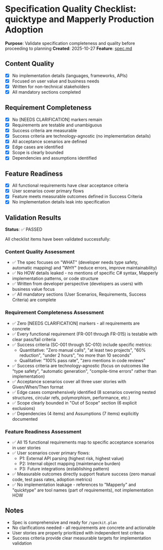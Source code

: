 # Specification Quality Checklist: quicktype and Mapperly Production Adoption

**Purpose**: Validate specification completeness and quality before proceeding to planning
**Created**: 2025-10-27
**Feature**: [spec.md](../spec.md)

## Content Quality

- [x] No implementation details (languages, frameworks, APIs)
- [x] Focused on user value and business needs
- [x] Written for non-technical stakeholders
- [x] All mandatory sections completed

## Requirement Completeness

- [x] No [NEEDS CLARIFICATION] markers remain
- [x] Requirements are testable and unambiguous
- [x] Success criteria are measurable
- [x] Success criteria are technology-agnostic (no implementation details)
- [x] All acceptance scenarios are defined
- [x] Edge cases are identified
- [x] Scope is clearly bounded
- [x] Dependencies and assumptions identified

## Feature Readiness

- [x] All functional requirements have clear acceptance criteria
- [x] User scenarios cover primary flows
- [x] Feature meets measurable outcomes defined in Success Criteria
- [x] No implementation details leak into specification

## Validation Results

**Status**: ✅ PASSED

All checklist items have been validated successfully:

### Content Quality Assessment

- ✅ The spec focuses on "WHAT" (developer needs type safety, automatic mapping) and "WHY" (reduce errors, improve maintainability)
- ✅ No HOW details leaked - no mentions of specific C# syntax, Mapperly implementation patterns, or code structure
- ✅ Written from developer perspective (developers as users) with business value focus
- ✅ All mandatory sections (User Scenarios, Requirements, Success Criteria) are complete

### Requirement Completeness Assessment

- ✅ Zero [NEEDS CLARIFICATION] markers - all requirements are concrete
- ✅ Every functional requirement (FR-001 through FR-015) is testable with clear pass/fail criteria
- ✅ Success criteria (SC-001 through SC-010) include specific metrics:
  - Quantitative: "Zero manual calls", "at least two projects", "60% reduction", "under 2 hours", "no more than 10 seconds"
  - Qualitative: "100% pass rate", "zero mentions in code reviews"
- ✅ Success criteria are technology-agnostic (focus on outcomes like "type safety", "automatic generation", "compile-time errors" rather than implementation)
- ✅ Acceptance scenarios cover all three user stories with Given/When/Then format
- ✅ Edge cases comprehensively identified (8 scenarios covering nested structures, circular refs, polymorphism, performance, etc.)
- ✅ Scope clearly bounded in "Out of Scope" section (6 explicit exclusions)
- ✅ Dependencies (4 items) and Assumptions (7 items) explicitly documented

### Feature Readiness Assessment

- ✅ All 15 functional requirements map to specific acceptance scenarios in user stories
- ✅ User scenarios cover primary flows:
  - P1: External API parsing (highest risk, highest value)
  - P2: Internal object mapping (maintenance burden)
  - P3: Future integrations (establishing pattern)
- ✅ Measurable outcomes directly support feature success (zero manual code, test pass rates, adoption metrics)
- ✅ No implementation leakage - references to "Mapperly" and "quicktype" are tool names (part of requirements), not implementation HOW

## Notes

- Spec is comprehensive and ready for `/speckit.plan`
- No clarifications needed - all requirements are concrete and actionable
- User stories are properly prioritized with independent test criteria
- Success criteria provide clear measurable targets for implementation validation
